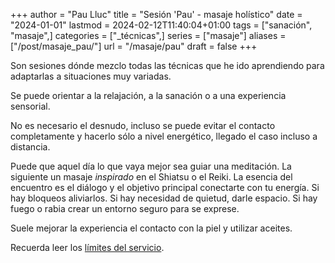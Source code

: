 +++
author = "Pau Lluc"
title = "Sesión 'Pau' - masaje holístico"
date = "2024-01-01"
lastmod = 2024-02-12T11:40:04+01:00
tags = ["sanación", "masaje",]
categories = ["_técnicas",]
series = ["masaje"]
aliases = ["/post/masaje_pau/"]
url = "/masaje/pau"
draft = false
+++

Son sesiones dónde mezclo todas las técnicas que he ido aprendiendo para adaptarlas a situaciones muy variadas.

Se puede orientar a la relajación, a la sanación o a una experiencia sensorial.

No es necesario el desnudo, incluso se puede evitar el contacto completamente y hacerlo sólo a nivel energético, llegado
el caso incluso a distancia.

Puede que aquel día lo que vaya mejor sea guiar una meditación. La siguiente un masaje _inspirado_ en el Shiatsu o el
Reiki. La esencia del encuentro es el diálogo y el objetivo principal conectarte con tu energía. Si hay bloqueos
aliviarlos. Si hay necesidad de quietud, darle espacio. Si hay fuego o rabia crear un entorno seguro para se exprese.

Suele mejorar la experiencia el contacto con la piel y utilizar aceites.

Recuerda leer los [límites del servicio](/servicios/#límites-del-servicio).
